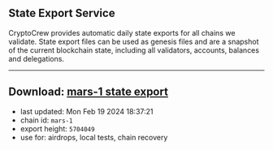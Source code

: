 ## State Export Service
CryptoCrew provides automatic daily state exports for all chains we validate. State export files can be used as genesis files and are a snapshot of the current blockchain state, including all validators, accounts, balances and delegations.

---
**Download: [mars-1 state export](https://dl-eu2.ccvalidators.com/SERVICE/mars/mars-1_export_5704049.json)**
---

- last updated: Mon Feb 19 2024 18:37:21
- chain id: `mars-1`
- export height: `5704049`
- use for: airdrops, local tests, chain recovery
